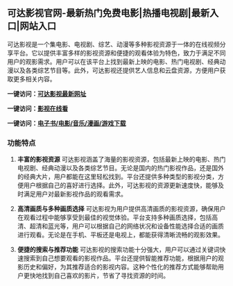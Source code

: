 
<h2>可达影视官网-最新热门免费电影|热播电视剧|最新入口|网站入口</h2>

可达影视是一个集电影、电视剧、综艺、动漫等多种影视资源于一体的在线视频分享平台。它以提供丰富多样的影视资源和便捷的观看体验为特色，致力于满足不同用户的观影需求。用户可以在该平台上找到最新上映的电影、热门电视剧、经典动漫以及各类综艺节目等。此外，可达影视还提供艺人信息和云盘资源，方便用户获取更多相关内容。

<p><strong>一键访问：</strong><a href="https://www.rymdh.com/sites/14461.html" target="_blank" ><strong>可达影视最新网址</strong></a></p>
<p><strong>一键访问：</strong><a href="https://www.rymdh.com/favorites/yingshi" target="_blank" ><strong>影视在线看</strong></a></p>
<p><strong>一键访问：</strong><a href="https://wangpanziyuan.pages.dev/" target="_blank" ><strong>电子书/电影/音乐/漫画/游戏下载</strong></a></p>

### 功能特点
1. **丰富的影视资源**
可达影视涵盖了海量的影视资源，包括最新上映的电影、热门电视剧、经典动漫以及各类综艺节目。无论是国内的热门影视作品，还是国外的经典大片，用户都能在这里轻松找到。平台还提供多种类型的影视分类，方便用户根据自己的喜好进行选择。此外，可达影视的资源更新速度快，能够及时满足用户对最新影视作品的观看需求。

2. **高清画质与多种画质选择**
可达影视为用户提供高清画质的影视资源，确保用户在观看过程中能够享受到最佳的视觉体验。平台支持多种画质选择，包括高清、超清和蓝光等，用户可以根据自己的网络状况和设备性能选择合适的画质进行观看。无论是在手机、平板还是电视上，都能获得清晰流畅的观影效果。

3. **便捷的搜索与推荐功能**
可达影视的搜索功能十分强大，用户可以通过关键词快速搜索到自己想要观看的影视作品。平台还提供智能推荐功能，根据用户的观影历史和偏好，为其推荐适合的影视内容。这种个性化的推荐方式能够帮助用户更快地找到自己喜欢的影片，节省了寻找资源的时间。

